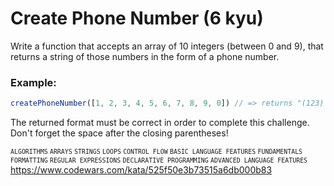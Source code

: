 # Create Phone Number (6 kyu)

Write a function that accepts an array of 10 integers (between 0 and 9), that returns a string of those numbers in the form of a phone number.

### Example:

```javascript
createPhoneNumber([1, 2, 3, 4, 5, 6, 7, 8, 9, 0]) // => returns "(123) 456-7890"
```

The returned format must be correct in order to complete this challenge. \
Don't forget the space after the closing parentheses!

<small>`ALGORITHMS` `ARRAYS` `STRINGS` `LOOPS` `CONTROL FLOW` `BASIC LANGUAGE FEATURES` `FUNDAMENTALS` `FORMATTING` `REGULAR EXPRESSIONS` `DECLARATIVE PROGRAMMING` `ADVANCED LANGUAGE FEATURES`</small> \
https://www.codewars.com/kata/525f50e3b73515a6db000b83
